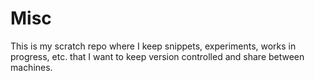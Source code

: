 # Misc

This is my scratch repo where I keep snippets, experiments, works in progress, etc.
that I want to keep version controlled and share between machines.
